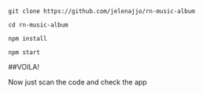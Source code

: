 ```
git clone https://github.com/jelenajjo/rn-music-album

cd rn-music-album

npm install

npm start
```


##VOILA!

Now just scan the code and check the app

